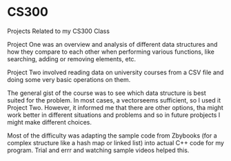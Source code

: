 # CS300
Projects Related to my CS300 Class

Project One was an overview and analysis of different data structures and how they compare to each other
when performing various functions, like searching, adding or removing elements, etc.

Project Two involved reading data on university courses from a CSV file and doing some very basic operations 
on them.

The general gist of the course was to see which data structure is best suited for the problem. In most cases,
a vectorseems sufficient, so I used it Project Two. However, it informed me that there are other options, tha
might work better in different situations and problems and so in future probjects I might make different choices.

Most of the difficulty was adapting the sample code from Zbybooks (for a complex structure like a hash map or
linked list) into actual C++ code for my program. Trial and errr and watching sample videos helped this.
